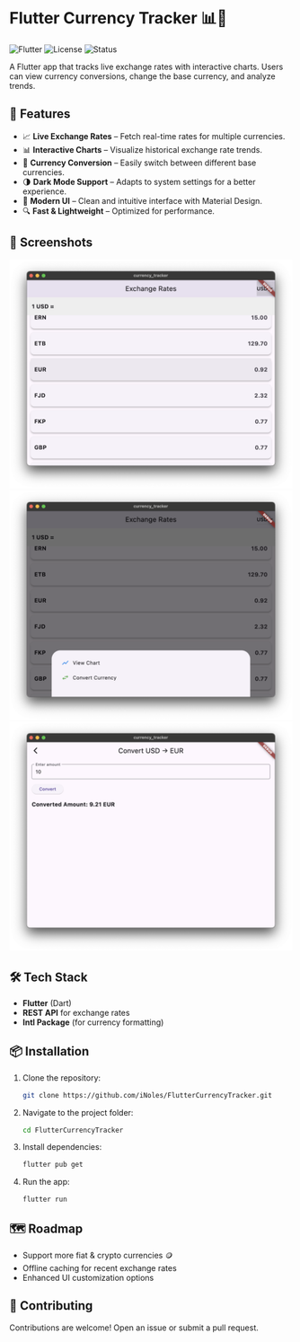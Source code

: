 # Flutter Currency Tracker 📊💱

![Flutter](https://img.shields.io/badge/Flutter-3.29.2-blue?logo=flutter)
![License](https://img.shields.io/github/license/iNoles/FlutterCurrencyTracker)
![Status](https://img.shields.io/badge/status-active-brightgreen)

A Flutter app that tracks live exchange rates with interactive charts. Users can view currency conversions, change the base currency, and analyze trends.

## 🚀 Features

- 📈 **Live Exchange Rates** – Fetch real-time rates for multiple currencies.
- 📊 **Interactive Charts** – Visualize historical exchange rate trends.
- 🔄 **Currency Conversion** – Easily switch between different base currencies.
- 🌗 **Dark Mode Support** – Adapts to system settings for a better experience.
- 🎨 **Modern UI** – Clean and intuitive interface with Material Design.
- 🔍 **Fast & Lightweight** – Optimized for performance.

## 📸 Screenshots

![Main](./images/main.png)
![Bottom Sheet](./images/bottom_sheet.png)
![Convert Currency](./images/convert.png)

## 🛠 Tech Stack

- **Flutter** (Dart)
- **REST API** for exchange rates
- **Intl Package** (for currency formatting)

## 📦 Installation

1. Clone the repository:
   ```sh
   git clone https://github.com/iNoles/FlutterCurrencyTracker.git
   ```

2. Navigate to the project folder:
   ```sh
   cd FlutterCurrencyTracker
   ```

3. Install dependencies:
   ```sh
   flutter pub get
   ```

4. Run the app:
   ```sh
   flutter run
   ```

## 🗺 Roadmap
- Support more fiat & crypto currencies 🪙
- Offline caching for recent exchange rates
- Enhanced UI customization options

## 🤝 Contributing

Contributions are welcome! Open an issue or submit a pull request.
